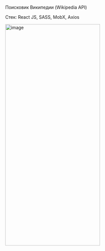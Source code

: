 Поисковик Википедии (Wikipedia API)

Стек: React JS, SASS, MobX, Axios

<img width="300" height="700" alt="image" src="https://github.com/nkataeva/greenatom_task2/assets/71002922/6353d57f-7920-455a-8b90-82827bb49193">
